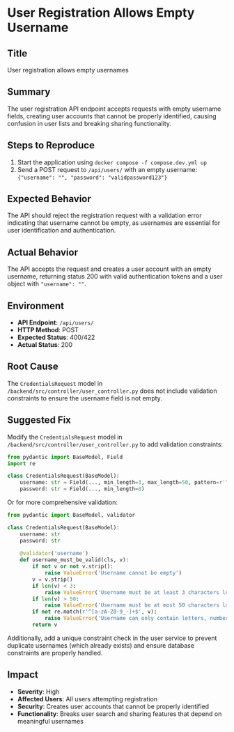 # User Registration Allows Empty Username

## Title
User registration allows empty usernames

## Summary
The user registration API endpoint accepts requests with empty username fields, creating user accounts that cannot be properly identified, causing confusion in user lists and breaking sharing functionality.

## Steps to Reproduce
1. Start the application using `docker compose -f compose.dev.yml up`
2. Send a POST request to `/api/users/` with an empty username: `{"username": "", "password": "validpassword123"}`

## Expected Behavior
The API should reject the registration request with a validation error indicating that username cannot be empty, as usernames are essential for user identification and authentication.

## Actual Behavior
The API accepts the request and creates a user account with an empty username, returning status 200 with valid authentication tokens and a user object with `"username": ""`.

## Environment
- **API Endpoint**: `/api/users/`
- **HTTP Method**: POST
- **Expected Status**: 400/422
- **Actual Status**: 200

## Root Cause
The `CredentialsRequest` model in `/backend/src/controller/user_controller.py` does not include validation constraints to ensure the username field is not empty.

## Suggested Fix
Modify the `CredentialsRequest` model in `/backend/src/controller/user_controller.py` to add validation constraints:

```python
from pydantic import BaseModel, Field
import re

class CredentialsRequest(BaseModel):
    username: str = Field(..., min_length=3, max_length=50, pattern=r'^[a-zA-Z0-9_-]+$')
    password: str = Field(..., min_length=8)
```

Or for more comprehensive validation:
```python
from pydantic import BaseModel, validator

class CredentialsRequest(BaseModel):
    username: str
    password: str
    
    @validator('username')
    def username_must_be_valid(cls, v):
        if not v or not v.strip():
            raise ValueError('Username cannot be empty')
        v = v.strip()
        if len(v) < 3:
            raise ValueError('Username must be at least 3 characters long')
        if len(v) > 50:
            raise ValueError('Username must be at most 50 characters long')
        if not re.match(r'^[a-zA-Z0-9_-]+$', v):
            raise ValueError('Username can only contain letters, numbers, underscores, and hyphens')
        return v
```

Additionally, add a unique constraint check in the user service to prevent duplicate usernames (which already exists) and ensure database constraints are properly handled.

## Impact
- **Severity**: High
- **Affected Users**: All users attempting registration
- **Security**: Creates user accounts that cannot be properly identified
- **Functionality**: Breaks user search and sharing features that depend on meaningful usernames